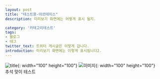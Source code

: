 ```yaml
---
layout: post
title: "테스트용-아르테미스"
description: 미리보기 화면에는 어떻게 표시 될지.

category: '카테고리테스트'
tags:
- 블로그
- 태그
twitter_text: 트위터 게시글은 이렇게 갑니다.
introduction: 미리보기 화면에는 이렇게 표시됩니다2.
---
```

![title](/img/myImg.png){: width="100" height="100"}
![이미지](https://misc.ridibooks.com/cover/510000690/xxlarge){: width="100" height="100"}  
추석 맞이 테스트



